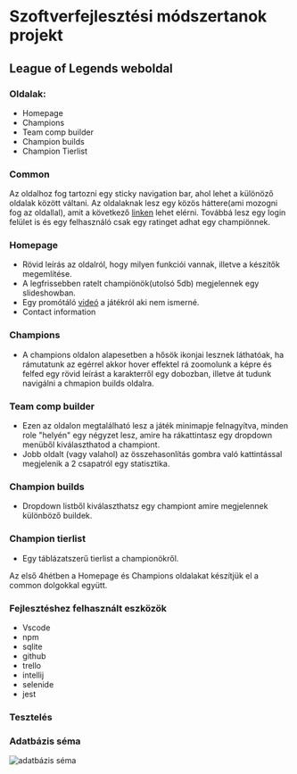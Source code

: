 # Szoftverfejlesztési módszertanok projekt

## League of Legends weboldal

### Oldalak:
* Homepage
* Champions
* Team comp builder
* Champion builds
* Champion Tierlist

### Common

Az oldalhoz fog tartozni egy sticky navigation bar, ahol lehet a különöző oldalak között váltani.
Az oldalaknak lesz egy közös háttere(ami mozogni fog az oldallal), amit a következő [linken](https://www.guidingtech.com/wp-content/uploads/Best-League-of-Legends-Wallpapers-3_4d470f76dc99e18ad75087b1b8410ea9.jpg) lehet elérni.
Továbbá lesz egy login felület is és egy felhasználó csak egy ratinget adhat egy champiönnek.

### Homepage
* Rövid leírás az oldalról, hogy milyen funkciói vannak, illetve a készítők megemlítése.
* A legfrissebben ratelt champiönök(utolsó 5db) megjelennek egy slideshowban.
* Egy promótáló [videó](https://www.youtube.com/watch?v=mDYqT0_9VR4) a játékról aki nem ismerné.
* Contact information

### Champions

* A champions oldalon alapesetben a hősök ikonjai lesznek láthatóak, ha rámutatunk az egérrel akkor hover effektel rá zoomolunk a képre és felfed egy rövid leírást a karakterről egy dobozban, illetve át tudunk navigálni a chmapion builds oldalra.

### Team comp builder

* Ezen az oldalon megtalálható lesz a játék minimapje felnagyítva, minden role "helyén" egy négyzet lesz, amire ha rákattintasz egy dropdown menüből kiválaszthatod a championt.
* Jobb oldalt (vagy valahol) az összehasonlítás gombra való kattintással megjelenik a 2 csapatról egy statisztika.

### Champion builds

* Dropdown listből kiválaszthatsz egy championt amire megjelennek különböző buildek.

### Champion tierlist

* Egy táblázatszerű tierlist a championökről.

Az első 4hétben a Homepage és Champions oldalakat készítjük el a common dolgokkal együtt.

### Fejlesztéshez felhasznált eszközök
* Vscode
* npm
* sqlite
* github
* trello
* intellij
* selenide
* jest

### Tesztelés

### Adatbázis séma
![adatbázis séma](https://user-images.githubusercontent.com/71171019/190922153-3bca2904-b21b-4b68-9130-c2d8f516784f.svg)

